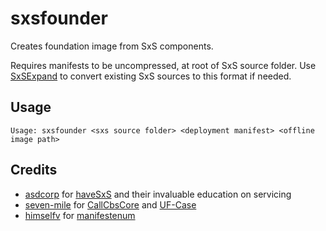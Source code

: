 # sxsfounder

Creates foundation image from SxS components.

Requires manifests to be uncompressed, at root of SxS source folder. Use [SxSExpand](https://github.com/hfiref0x/SXSEXP) to convert existing SxS sources to this format if needed.

## Usage
`Usage: sxsfounder <sxs source folder> <deployment manifest> <offline image path>`

## Credits
- [asdcorp](https://github.com/asdcorp) for [haveSxS](https://github.com/asdcorp/haveSxS) and their invaluable education on servicing
- [seven-mile](https://github.com/seven-mile) for [CallCbsCore](https://github.com/seven-mile/CallCbsCore) and [UF-Case](https://github.com/seven-mile/UFCase)
- [himselfv](https://github.com/himselfv) for [manifestenum](https://github.com/himselfv/manifestenum)

